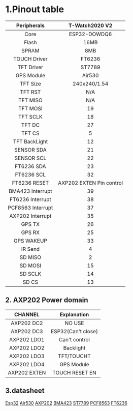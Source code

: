 
# 1.Pinout table 

|    Peripherals    |      T-Watch2020 V2      |
| :---------------: | :----------------------: |
|       Core        |       ESP32-DOWDQ6       |
|       Flash       |           16MB           |
|       SPRAM       |           8MB            |
|   TOUCH Driver    |          FT6236          |
|    TFT Driver     |          ST7789          |
|    GPS Module     |          Air530          |
|     TFT Size      |       240x240/1.54       |
|      TFT RST      |           N/A            |
|     TFT MISO      |           N/A            |
|     TFT MOSI      |            19            |
|     TFT SCLK      |            18            |
|      TFT DC       |            27            |
|      TFT CS       |            5             |
|   TFT BackLight   |            12            |
|    SENSOR SDA     |            21            |
|    SENSOR SCL     |            22            |
|    FT6236 SDA     |            23            |
|    FT6236 SCL     |            32            |
|   FT6236 RESET    | AXP202 EXTEN Pin control |
| BMA423 Interrupt  |            39            |
| FT6236 Interrupt  |            38            |
| PCF8563 Interrupt |            37            |
| AXP202 Interrupt  |            35            |
|      GPS TX       |            26            |
|      GPS RX       |            25            |
|    GPS WAKEUP     |            33            |
|      IR Send      |            4             |
|      SD MISO      |            2             |
|      SD MOSI      |            15            |
|      SD SCLK      |            14            |
|       SD CS       |            13            |


## 2. AXP202 Power domain

|   CHANNEL    |    Explanation     |
| :----------: | :----------------: |
| AXP202  DC2  |       NO USE       |
| AXP202  DC3  | ESP32(Can't close) |
| AXP202  LDO1 |   Can't control    |
| AXP202  LDO2 |     Backlight      |
| AXP202  LDO3 |     TFT/TOUCHT     |
| AXP202  LDO4 |     GPS Module     |
| AXP202 EXTEN |   TOUCH RESET EN   |

## 3.datasheet
[Esp32](https://www.espressif.com/sites/default/files/documentation/esp32_technical_reference_manual_en.pdf)
[Air530](https://github.com/Xinyuan-LilyGO/LilyGo-HAL/tree/master/GPS-Air530)
[AXP202](https://github.com/Xinyuan-LilyGO/LilyGo-HAL/tree/master/AXP202)
[BMA423](https://github.com/Xinyuan-LilyGO/LilyGo-HAL/tree/master/BMA423)
[ST7789](https://github.com/Xinyuan-LilyGO/LilyGo-HAL/blob/master/DISPLAY/ST7789V.pdf)
[PCF8563](https://github.com/Xinyuan-LilyGO/LilyGo-HAL/tree/master/RTC)
[FT6236](https://github.com/Xinyuan-LilyGO/LilyGo-HAL/blob/master/TOUCHSCREEN/FT6236-FT6336-FT6436L-FT6436_Datasheet.pdf)





